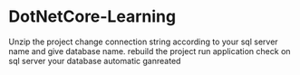 # DotNetCore-Learning
Unzip the project 
change connection string according to your sql server name and give database name.
rebuild the project 
run application 
check on sql server your database automatic ganreated 
